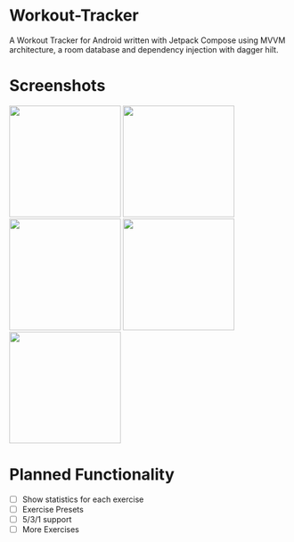 # Workout-Tracker
A Workout Tracker for Android written with Jetpack Compose using MVVM architecture, a room database and dependency injection with dagger hilt.


# Screenshots
<img src="https://user-images.githubusercontent.com/41792248/221199371-46eb3a70-9481-4cd9-a7c1-3153e93c1b07.png" width="200" />
<span>
<img src="https://user-images.githubusercontent.com/41792248/221199373-4800d5cd-e860-42dd-94c3-0c216e11f595.png" width="200" />
<img src="https://user-images.githubusercontent.com/41792248/221199376-3f623342-3aad-45a4-80c9-b01507f14f49.png" width="200" />
<img src="https://user-images.githubusercontent.com/41792248/221199380-7610715e-ae86-4c07-85e6-c5047a536590.png" width="200" />
</span>
<img src="https://user-images.githubusercontent.com/41792248/221199377-623988a9-29fe-4f5a-bf1a-f3ffed4f9aed.png" width="200" />

# Planned Functionality
- [ ] Show statistics for each exercise
- [ ] Exercise Presets
- [ ] 5/3/1 support
- [ ] More Exercises
